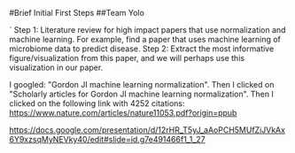 #Brief Initial First Steps
##Team Yolo
  
` Step 1: Literature review for high impact papers that use normalization and machine learning. 
       For example, find a paper that uses machine learning of microbiome data to predict disease. 
  Step 2: Extract the most informative figure/visualization from this paper, and we will perhaps use this visualization in our paper. 

  I googled: "Gordon JI machine learning normalization". Then I clicked on "Scholarly articles for Gordon JI machine learning normalization".
       Then I clicked on the following link with 4252 citations: https://www.nature.com/articles/nature11053.pdf?origin=ppub
  
  https://docs.google.com/presentation/d/12rHR_T5yJ_aAoPCH5MUfZiJVkAx6Y9xzsqMyNEVky40/edit#slide=id.g7e491466f1_1_27
